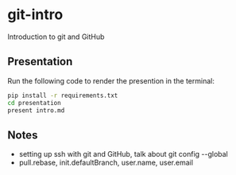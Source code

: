 # git-intro

Introduction to git and GitHub

## Presentation

Run the following code to render the presention in the terminal:

```bash
pip install -r requirements.txt
cd presentation
present intro.md
```

## Notes

- setting up ssh with git and GitHub,
  talk about git config --global
- pull.rebase, init.defaultBranch, user.name, user.email



